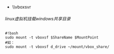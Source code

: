 * \\\\vboxsvr

###### linux虚拟机挂载windows共享目录
```
#!bash
sudo mount -t vboxsf $ShareName $MountPoint
#如：
sudo mount -t vboxsf d_drive ~/mount/vbox_share/
```